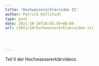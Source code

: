 ```yaml
---
title: 'Hochwassererklärvideo II'
author: Patrick Kollitsch
type: post
date: 2011-10-26T14:05:59+00:00
url: /2011/10/hochwassererklaervideo-ii/




---
```

<div class="media movie">
</div>

Teil II der Hochwassererklärvideos.
